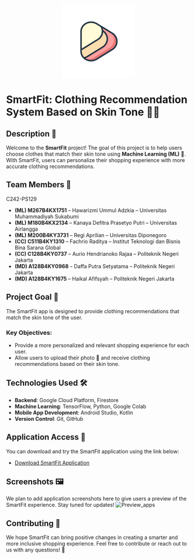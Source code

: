 <div align="center">
    <img src="image/logo_smartfit_radius.png" alt="SmartFit Logo" width="200">
</div>

# SmartFit: Clothing Recommendation System Based on Skin Tone 👗✨

## Description 📖
Welcome to the **SmartFit** project! The goal of this project is to help users choose clothes that match their skin tone using **Machine Learning (ML)** 🤖. With SmartFit, users can personalize their shopping experience with more accurate clothing recommendations.


## Team Members 👥
C242-PS129
- **(ML) M267B4KX1751** – Hawarizmi Ummul Adzkia – Universitas Muhammadiyah Sukabumi
- **(ML) M180B4KX2134** – Kanaya Defitra Prasetyo Putri – Universitas Airlangga
- **(ML) M200B4KY3731** – Regi Aprilian – Universitas Diponegoro
- **(CC) C511B4KY1310** – Fachrio Raditya – Institut Teknologi dan Bisnis Bina Sarana Global
- **(CC) C128B4KY0737** – Aurio Hendrianoko Rajaa – Politeknik Negeri Jakarta
- **(MD) A128B4KY0968** – Daffa Putra Setyatama – Politeknik Negeri Jakarta
- **(MD) A128B4KY1675** – Haikal Afifsyah – Politeknik Negeri Jakarta


## Project Goal 🎯
The SmartFit app is designed to provide clothing recommendations that match the skin tone of the user.

### Key Objectives:
- Provide a more personalized and relevant shopping experience for each user.
- Allow users to upload their photo 📸 and receive clothing recommendations based on their skin tone.


## Technologies Used 🛠️
- **Backend**: Google Cloud Platform, Firestore
- **Machine Learning**: TensorFlow, Python, Google Colab
- **Mobile App Development**: Android Studio, Kotlin
- **Version Control**: Git, GitHub


## Application Access 🔐
You can download and try the SmartFit application using the link below:
- [Download SmartFit Application](https://drive.google.com/file/d/1XMTcGijI3Kil_bXH6d0jUnfODPLS5bcM/view?usp=sharing)


## Screenshots 🖼️
We plan to add application screenshots here to give users a preview of the SmartFit experience. Stay tuned for updates!
![Preview_apps](image/smartfit_app.png)


## Contributing 🤝
We hope SmartFit can bring positive changes in creating a smarter and more inclusive shopping experience. Feel free to contribute or reach out to us with any questions! 💬

